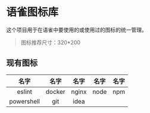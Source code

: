 # 语雀图标库

这个项目用于在语雀中要使用的或使用过的图标的统一管理。

> 图标推荐尺寸：320*200

## 现有图标

|     名字     |   名字   |  名字   |  名字  | 名字  |
|:----------:|:------:|:-----:|:----:|:---:|
|   eslint   | docker | nginx | node | npm |
| powershell |  git   | idea  ||
